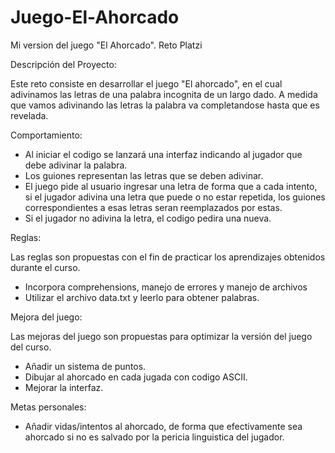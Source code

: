 # Juego-El-Ahorcado
Mi version del juego "El Ahorcado". Reto Platzi

Descripción del Proyecto:

Este reto consiste en desarrollar el juego "El ahorcado", en el cual adivinamos las letras de una palabra incognita de un largo dado. A medida que vamos adivinando las letras la palabra va completandose hasta que es revelada.

Comportamiento:

- Al iniciar el codigo se lanzará una interfaz indicando al jugador que debe adivinar la palabra. 
- Los guiones representan las letras que se deben adivinar.
- El juego pide al usuario ingresar una letra de forma que a cada intento, si el jugador adivina una letra que puede o no estar repetida, los guiones correspondientes a esas     letras seran reemplazados por estas.
- Si el jugador no adivina la letra, el codigo pedira una nueva.

Reglas:

Las reglas son propuestas con el fin de practicar los aprendizajes obtenidos durante el curso.
- Incorpora comprehensions, manejo de errores y manejo de archivos
- Utilizar el archivo data.txt y leerlo para obtener palabras.

Mejora del juego:

Las mejoras del juego son propuestas para optimizar la versión del juego del curso.
- Añadir un sistema de puntos.
- Dibujar al ahorcado en cada jugada con codigo ASCII.
- Mejorar la interfaz.

Metas personales:

- Añadir vidas/intentos al ahorcado, de forma que efectivamente sea ahorcado si no es salvado por la pericia linguistica del jugador.
